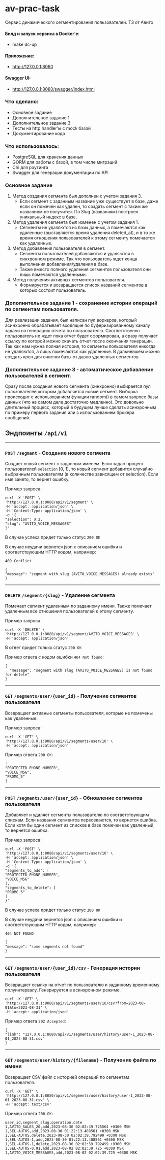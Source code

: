 # av-prac-task
Сервис динамического сегментирования пользователей. ТЗ от Авито


#### Билд и запуск сервиса в Docker'e:
- make dc-up 

#### Приложение:
- http://127.0.0.1:8080

#### Swagger UI:
- http://127.0.0.1:8080/swagger/index.html


### Что сделано:
- Основное задание
- Дополнительное задание 1
- Дополнительное задание 3
- Тесты на http handler'ы с mock базой
- Документирование кода


### Что использовалось:
- PostgreSQL для хранения данных
- GORM для работы с базой, в том числе миграций
- Chi для роутинга
- Swagger для генерации документации по API

### Основное задание
1. Метод создания сегмента был дополнен с учетом задания 3.
   - Если сегмент с заданным название уже существует в базе, даже если он помечен как удален, то создать сегмент с таким же названием не получится.
По Slug (названиям) построен уникальный индекс в базе.
2. Метод удаления сегмента был изменен с учетом задания 1. 
   - Сегменты не удаляются из базы данных, а помечаются как удаленные (выставляется время удаления deleted_at), и в то же время отношения пользователей к этому сегменту помечается как удаленные.
3. Метод добавления пользователя в сегмент.
   - Сегменты пользователей добавляются и удаляются в синхронном режиме. Так что пользователь ждет конца выполнения добавления/удаления в базе.
   - Также вместо полного удаления сегментов пользователя они лишь помечаются удаленными. 
4. Метод получения активных сегментов пользователя.
   - Формируется и возвращается список названий сегментов в которых состоит пользователь.

### Дополнительное задание 1 - сохранение истории операций по сегментам пользователя.
Для реализации задания, был написан пул воркеров, который асинхронно обрабатывает входящие по буферизированному каналу задачи на генерацию отчета по пользователю.
Соответственно пользователь не ждет пока отчет будет сформирован, а сразу получает ссылку по которой можно скачать отчет после окончания генерации.
Так как нам нужна полная история, то сегменты пользователя никогда не удаляются, а лишь помечаются как удаленные.
В дальнейшем можно создать крон для очистки базы от давно удаленных сегментов.

### Дополнительное задание 3 - автоматическое добавление пользователей в сегмент.
Сразу после создания нового сегмента (синхронно) выбирается пул пользователей которым добавляется новый сегмент.
Выборка происходит с использованием функции random() в самом запросе базы данных (что на самом деле достаточно медленно).
Это довольно длительный процесс, который в будущем лучше сделать асинхронным по примеру первого задания или с использованием брокера сообщений.


## Эндпоинты `/api/v1`

---
### `POST` `/segment` - Создание нового сегмента

Создает новый сегмент с заданным именем. Если задан процент пользователей `selection` [0, 1), то новый сегмент 
добавится случайно выбранным пользователям (в количестве зависящем от selection).
Если имя занято, то вернет ошибку.

Пример запроса:
```
curl -X 'POST' \
'http://127.0.0.1:8080/api/v1/segment' \
-H 'accept: application/json' \
-H 'Content-Type: application/json' \
-d '{
"selection": 0.2,
"slug": "AVITO_VOICE_MESSAGES"
}'
```
В случае успеха придет только статус `200 OK`

В случае неудачи вернется json c описанием ошибки и соответствующим HTTP кодом, например:

`409 Conflict`
```
{
"message": "segment with slug (AVITO_VOICE_MESSAGES) already exists"
}
```
---
### `DELETE` `/segment/{slug}` - Удаление сегмента

Помечает сегмент удаленным по заданному имени. Также помечает удаленным все отношения пользователей к этому сегменту.

Пример запроса:
```
curl -X 'DELETE' \
'http://127.0.0.1:8080/api/v1/segment/AVITO_VOICE_MESSAGES' \
-H 'accept: application/json'
```

В ответ придет только статус `200 OK`

Пример ответа с кодом ошибки `404 Not found`:

```
{
  "message": "segment with slug (AVITO_VOICE_MESSAGES) is not found for delete"
}
```

---
### `GET` `/segments/user/{user_id}` - Получение сегментов пользователя

Возвращает активные сегменты пользователя, которые не помечены как удаленные.

Пример запроса:
```
curl -X 'GET' \
'http://127.0.0.1:8080/api/v1/segments/user/10' \
-H 'accept: application/json'
```

Пример ответа `200 OK`:

```
[
"PROTECTED_PHONE_NUMBER",
"VOICE_MSG",
"PROMO_5"
]
```

---

### `POST` `/segments/user/{user_id}` - Обновление сегментов пользователя

Добавляет и удаляет сегменты пользователю по соответствующим спискам. Если названия сегментов пересекаются, то вернется ошибка. 
Если хотя бы один сегмент из списков в базе помечен как удаленный, то вернется ошибка.

Пример запроса:

```
curl -X 'POST' \
'http://127.0.0.1:8080/api/v1/segments/user/10' \
-H 'accept: application/json' \
-H 'Content-Type: application/json' \
-d '{
"segments_to_add": [
"PROTECTED_PHONE_NUMBER",
"VOICE_MSG"
],
"segments_to_delete": [
"PROMO_5"
]
}'
```

В случае успеха придет только статус `200 OK`

В случае неудачи вернется json c описанием ошибки и соответствующим HTTP кодом, например:

`404 NOT FOUND`
```
{
"message": "some segments not found"
}
```

---

### `GET` `/segments/user/{user_id}/csv` - Генерация истории пользователя

Возвращает ссылку на отчет по пользователю и заданному временному полуинтервалу.
Генерируется в асинхронном режиме.

```
curl -X 'GET' \
'http://127.0.0.1:8080/api/v1/segments/user/10/csv?from=2023-08-01&to=2023-08-31' \
-H 'accept: application/json'
```


Пример ответа `202 Accepted`:

```
{
"link": "127.0.0.1:8080/api/v1/segments/user/history/user-1_2023-08-01_2023-08-31.csv"
}
```

---

### `GET` `/segments/user/history/{filename}` - Получение файла по имени

Возвращает CSV файл с историей операций по сегментам пользователя.

```
curl -X 'GET' \
'http://127.0.0.1:8080/api/v1/segments/user/history/user-1_2023-08-01_2023-08-31.csv' \
-H 'accept: text/csv'
```

Пример ответа `200 OK`:
```
user_id,segment_slug,operation,date
1,AVITO_SALES_20,add,2023-08-30 02:02:39.725564 +0300 MSK
1,SEL-AUTOS,add,2023-08-30 01:22:13.408561 +0300 MSK
1,SEL-AUTOS,delete,2023-08-30 02:02:39.792499 +0300 MSK
1,SEL-AUTOS-1,add,2023-08-30 01:22:13.408561 +0300 MSK
1,SEL-AUTOS-1,delete,2023-08-30 02:02:39.792499 +0300 MSK
1,SEL-AUTOS-0.01,add,2023-08-02 02:02:39.725 +0300 MSK
1,AVITO_VOICE_MESSAGES,add,2023-08-02 02:02:39.725 +0300 MSK
```